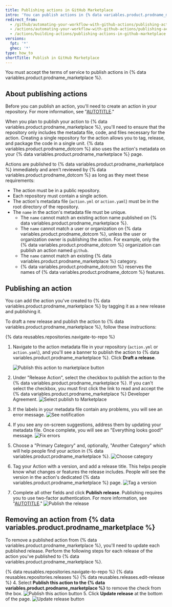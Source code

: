 ```yaml
---
title: Publishing actions in GitHub Marketplace
intro: 'You can publish actions in {% data variables.product.prodname_marketplace %} and share actions you''ve created with the {% data variables.product.prodname_dotcom %} community.'
redirect_from:
  - /github/automating-your-workflow-with-github-actions/publishing-actions-in-github-marketplace
  - /actions/automating-your-workflow-with-github-actions/publishing-actions-in-github-marketplace
  - /actions/building-actions/publishing-actions-in-github-marketplace
versions:
  fpt: '*'
  ghec: '*'
type: how_to
shortTitle: Publish in GitHub Marketplace
---
```


You must accept the terms of service to publish actions in {% data variables.product.prodname_marketplace %}.

## About publishing actions

Before you can publish an action, you'll need to create an action in your repository. For more information, see "[AUTOTITLE](/actions/creating-actions)."

When you plan to publish your action to {% data variables.product.prodname_marketplace %}, you'll need to ensure that the repository only includes the metadata file, code, and files necessary for the action. Creating a single repository for the action allows you to tag, release, and package the code in a single unit. {% data variables.product.prodname_dotcom %} also uses the action's metadata on your {% data variables.product.prodname_marketplace %} page.

Actions are published to {% data variables.product.prodname_marketplace %} immediately and aren't reviewed by {% data variables.product.prodname_dotcom %} as long as they meet these requirements:

- The action must be in a public repository.
- Each repository must contain a single action.
- The action's metadata file (`action.yml` or `action.yaml`) must be in the root directory of the repository.
- The `name` in the action's metadata file must be unique.
  - The `name` cannot match an existing action name published on {% data variables.product.prodname_marketplace %}.
  - The `name` cannot match a user or organization on {% data variables.product.prodname_dotcom %}, unless the user or organization owner is publishing the action. For example, only the {% data variables.product.prodname_dotcom %} organization can publish an action named `github`.
  - The `name` cannot match an existing {% data variables.product.prodname_marketplace %} category.
  - {% data variables.product.prodname_dotcom %} reserves the names of {% data variables.product.prodname_dotcom %} features.

## Publishing an action

You can add the action you've created to {% data variables.product.prodname_marketplace %} by tagging it as a new release and publishing it.

To draft a new release and publish the action to {% data variables.product.prodname_marketplace %}, follow these instructions:

{% data reusables.repositories.navigate-to-repo %}
1. Navigate to the action metadata file in your repository (`action.yml` or `action.yaml`), and you'll see a banner to publish the action to {% data variables.product.prodname_marketplace %}. Click **Draft a release**.

   ![Publish this action to marketplace button](/assets/images/help/repository/publish-github-action-to-marketplace-button.png)
1. Under "Release Action", select the checkbox to publish the action to the {% data variables.product.prodname_marketplace %}. If you can't select the checkbox, you must first click the link to read and accept the {% data variables.product.prodname_marketplace %} Developer Agreement.
![Select publish to Marketplace](/assets/images/help/repository/marketplace_actions_publish.png)
1. If the labels in your metadata file contain any problems, you will see an error message.
![See notification](/assets/images/help/repository/marketplace_actions_fixerrors.png)
1. If you see any on-screen suggestions, address them by updating your metadata file. Once complete, you will see an "Everything looks good!" message.
![Fix errors](/assets/images/help/repository/marketplace_actions_looksgood.png)
1. Choose a "Primary Category" and, optionally, "Another Category" which will help people find your action in {% data variables.product.prodname_marketplace %}.
![Choose category](/assets/images/help/repository/marketplace_actions_categories.png)
1. Tag your Action with a version, and add a release title. This helps people know what changes or features the release includes. People will see the version in the action's dedicated {% data variables.product.prodname_marketplace %} page.
![Tag a version](/assets/images/help/repository/marketplace_actions_version.png)
1. Complete all other fields and click **Publish release**. Publishing requires you to use two-factor authentication. For more information, see "[AUTOTITLE](/authentication/securing-your-account-with-two-factor-authentication-2fa/configuring-two-factor-authentication)."
![Publish the release](/assets/images/help/repository/marketplace_actions_publishrelease.png)

## Removing an action from {% data variables.product.prodname_marketplace %}

To remove a published action from {% data variables.product.prodname_marketplace %}, you'll need to update each published release. Perform the following steps for each release of the action you've published to {% data variables.product.prodname_marketplace %}.

{% data reusables.repositories.navigate-to-repo %}
{% data reusables.repositories.releases %}
{% data reusables.releases.edit-release %}
4. Select **Publish this action to the {% data variables.product.prodname_marketplace %}** to remove the check from the box.
![Publish this action button](/assets/images/help/repository/actions-marketplace-unpublish.png)
5. Click **Update release** at the bottom of the page.
![Update release button](/assets/images/help/repository/actions-marketplace-update-release.png)
